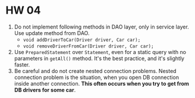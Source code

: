 # HW 04

1. Do not implement following methods in DAO layer, only in service layer. Use update method from DAO.
    - ```void addDriverToCar(Driver driver, Car car);```
    - ```void removeDriverFromCar(Driver driver, Car car);```
2. Use `PreparedStatement` over `Statement`, even for a static query with no parameters in `getAll()` method. It's the best practice, and it's slightly faster.
3. Be careful and do not create nested connection problems. Nested connection problem is the situation, when you open DB connection inside another connection. **This often occurs when you try to get from DB drivers for some car**.
